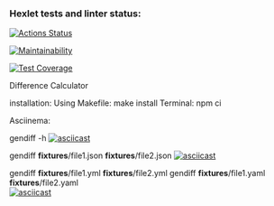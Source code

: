 ### Hexlet tests and linter status:
[![Actions Status](https://github.com/Vyacheslavorlov777/frontend-project-46/actions/workflows/hexlet-check.yml/badge.svg)](https://github.com/Vyacheslavorlov777/frontend-project-46/actions)

[![Maintainability](https://api.codeclimate.com/v1/badges/639147f8b6e86acac77f/maintainability)](https://codeclimate.com/github/Vyacheslavorlov777/frontend-project-46/maintainability)

[![Test Coverage](https://api.codeclimate.com/v1/badges/639147f8b6e86acac77f/test_coverage)](https://codeclimate.com/github/Vyacheslavorlov777/frontend-project-46/test_coverage)

Difference Calculator

installation: 
    Using Makefile: make install
    Terminal: npm ci

Asciinema:

gendiff -h 
[![asciicast](https://asciinema.org/a/gf323HMPMnreFpphn8W6e1xrJ.svg)](https://asciinema.org/a/gf323HMPMnreFpphn8W6e1xrJ)

gendiff __fixtures__/file1.json __fixtures__/file2.json
[![asciicast](https://asciinema.org/a/2s5wbYuGsugSzSN3sV99pybY6.svg)](https://asciinema.org/a/2s5wbYuGsugSzSN3sV99pybY6)

gendiff __fixtures__/file1.yml __fixtures__/file2.yml
gendiff __fixtures__/file1.yaml __fixtures__/file2.yaml     
[![asciicast](https://asciinema.org/a/DoH1uxvE9Rtz5EEQ38hh3R2TJ.svg)](https://asciinema.org/a/DoH1uxvE9Rtz5EEQ38hh3R2TJ)

